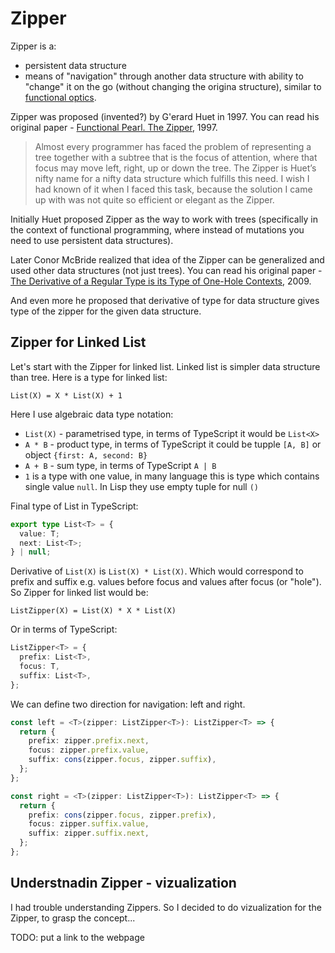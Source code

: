 # Zipper

Zipper is a:

- persistent data structure
- means of "navigation" through another data structure with ability to "change" it on the go (without changing the origina structure), similar to [functional optics](https://www.oreilly.com/library/view/hands-on-functional-programming/9781788831437/d83ecfbf-6713-450e-9e90-8f02253427bf.xhtml).

Zipper was proposed (invented?) by G'erard Huet in 1997. You can read his original paper - [Functional Pearl. The Zipper](https://www.st.cs.uni-saarland.de/edu/seminare/2005/advanced-fp/docs/huet-zipper.pdf), 1997.

> Almost every programmer has faced the problem of representing a tree together with a subtree that is the focus of attention, where that focus may move left, right, up or down the tree. The Zipper is Huet’s nifty name for a nifty data structure which fulfills this need. I wish I had known of it when I faced this task, because the solution I came up with was not quite so efficient or elegant as the Zipper.

Initially Huet proposed Zipper as the way to work with trees (specifically in the context of functional programming, where instead of mutations you need to use persistent data structures).

Later Conor McBride realized that idea of the Zipper can be generalized and used other data structures (not just trees). You can read his original paper - [The Derivative of a Regular Type is its Type of One-Hole Contexts](http://strictlypositive.org/diff.pdf), 2009.

And even more he proposed that derivative of type for data structure gives type of the zipper for the given data structure.

## Zipper for Linked List

Let's start with the Zipper for linked list. Linked list is simpler data structure than tree. Here is a type for linked list:

```
List(X) = X * List(X) + 1
```

Here I use algebraic data type notation:

- `List(X)` - parametrised type, in terms of TypeScript it would be `List<X>`
- `A * B` - product type, in terms of TypeScript it could be tupple `[A, B]` or object `{first: A, second: B}`
- `A + B` - sum type, in terms of TypeScript `A | B`
- `1` is a type with one value, in many language this is type which contains single value `null`. In Lisp they use empty tuple for null `()`

Final type of List in TypeScript:

```ts
export type List<T> = {
  value: T;
  next: List<T>;
} | null;
```

Derivative of `List(X)` is `List(X) * List(X)`. Which would correspond to prefix and suffix e.g. values before focus and values after focus (or "hole"). So Zipper for linked list would be:

```
ListZipper(X) = List(X) * X * List(X)
```

Or in terms of TypeScript:

```ts
ListZipper<T> = {
  prefix: List<T>,
  focus: T,
  suffix: List<T>,
};
```

We can define two direction for navigation: left and right.

```ts
const left = <T>(zipper: ListZipper<T>): ListZipper<T> => {
  return {
    prefix: zipper.prefix.next,
    focus: zipper.prefix.value,
    suffix: cons(zipper.focus, zipper.suffix),
  };
};

const right = <T>(zipper: ListZipper<T>): ListZipper<T> => {
  return {
    prefix: cons(zipper.focus, zipper.prefix),
    focus: zipper.suffix.value,
    suffix: zipper.suffix.next,
  };
};
```

## Understnadin Zipper - vizualization

I had trouble understanding Zippers. So I decided to do vizualization for the Zipper, to grasp the concept...

TODO: put a link to the webpage
